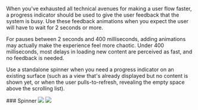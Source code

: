 When you've exhausted all technical avenues for making a user flow faster, a progress indicator should be used to give the user feedback that the system is busy. Use these feedback animations when you expect the user will have to wait for 2 seconds or more.

For pauses between 2 seconds and 400 milliseconds, adding animations may actually make the experience feel more chaotic. Under 400 milliseconds, most delays in loading new content are perceived as fast, and no feedback is needed.

Use a standalone spinner when you need a progress indicator on an existing surface (such as a view that's already displayed but no content is shown yet, or when the user pulls-to-refresh, revealing the empty space above the scrolling list).

<DisplayToggle onText="Dark" offText="Light" label="Theme Switcher">
### Spinner

<img className="off" src="https://res.cdn.office.net/files/fabric-cdn-prod_20230126.003/fabric-website/images/controls/android/updated/img_spinner_01_light.png?text=LightMode" />
<img className="on" src="https://res.cdn.office.net/files/fabric-cdn-prod_20230126.003/fabric-website/images/controls/android/updated/img_spinner_01_dark.png?text=DarkMode" />
</DisplayToggle>

